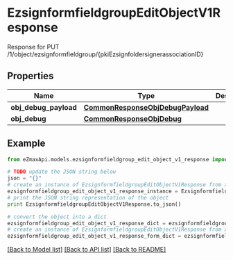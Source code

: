 # EzsignformfieldgroupEditObjectV1Response

Response for PUT /1/object/ezsignformfieldgroup/{pkiEzsignfoldersignerassociationID}

## Properties
Name | Type | Description | Notes
------------ | ------------- | ------------- | -------------
**obj_debug_payload** | [**CommonResponseObjDebugPayload**](CommonResponseObjDebugPayload.md) |  | 
**obj_debug** | [**CommonResponseObjDebug**](CommonResponseObjDebug.md) |  | [optional] 

## Example

```python
from eZmaxApi.models.ezsignformfieldgroup_edit_object_v1_response import EzsignformfieldgroupEditObjectV1Response

# TODO update the JSON string below
json = "{}"
# create an instance of EzsignformfieldgroupEditObjectV1Response from a JSON string
ezsignformfieldgroup_edit_object_v1_response_instance = EzsignformfieldgroupEditObjectV1Response.from_json(json)
# print the JSON string representation of the object
print EzsignformfieldgroupEditObjectV1Response.to_json()

# convert the object into a dict
ezsignformfieldgroup_edit_object_v1_response_dict = ezsignformfieldgroup_edit_object_v1_response_instance.to_dict()
# create an instance of EzsignformfieldgroupEditObjectV1Response from a dict
ezsignformfieldgroup_edit_object_v1_response_form_dict = ezsignformfieldgroup_edit_object_v1_response.from_dict(ezsignformfieldgroup_edit_object_v1_response_dict)
```
[[Back to Model list]](../README.md#documentation-for-models) [[Back to API list]](../README.md#documentation-for-api-endpoints) [[Back to README]](../README.md)



